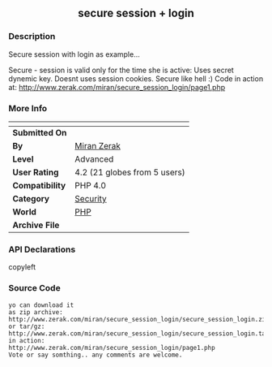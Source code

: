 ﻿<div align="center">

## secure session \+ login


</div>

### Description

Secure session with login as example...

Secure - session is valid only for the time she is active: Uses secret dynemic key. Doesnt uses session cookies. Secure like hell :) Code in action at: http://www.zerak.com/miran/secure_session_login/page1.php
 
### More Info
 


<span>             |<span>
---                |---
**Submitted On**   |
**By**             |[Miran Zerak](https://github.com/Planet-Source-Code/PSCIndex/blob/master/ByAuthor/miran-zerak.md)
**Level**          |Advanced
**User Rating**    |4.2 (21 globes from 5 users)
**Compatibility**  |PHP 4\.0
**Category**       |[Security](https://github.com/Planet-Source-Code/PSCIndex/blob/master/ByCategory/security__8-14.md)
**World**          |[PHP](https://github.com/Planet-Source-Code/PSCIndex/blob/master/ByWorld/php.md)
**Archive File**   |[](https://github.com/Planet-Source-Code/miran-zerak-secure-session-login__8-1545/archive/master.zip)

### API Declarations

copyleft


### Source Code

```
yo can download it
as zip archive: http://www.zerak.com/miran/secure_session_login/secure_session_login.zip
or tar/gz: http://www.zerak.com/miran/secure_session_login/secure_session_login.tar.gz
in action:
http://www.zerak.com/miran/secure_session_login/page1.php
Vote or say somthing.. any comments are welcome.
```

